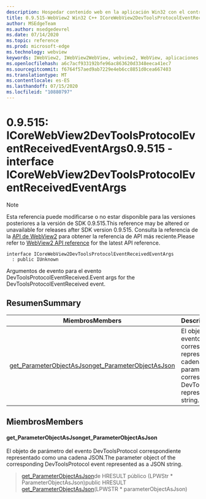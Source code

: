 ```yaml
---
description: Hospedar contenido web en la aplicación Win32 con el control Microsoft Edge WebView2
title: 0.9.515-WebView2 Win32 C++ ICoreWebView2DevToolsProtocolEventReceivedEventArgs
author: MSEdgeTeam
ms.author: msedgedevrel
ms.date: 07/14/2020
ms.topic: reference
ms.prod: microsoft-edge
ms.technology: webview
keywords: IWebView2, IWebView2WebView, webview2, WebView, aplicaciones Win32, Win32, Edge, ICoreWebView2, ICoreWebView2Controller, control de explorador, HTML Edge
ms.openlocfilehash: a6c7acf933192bfe96ac863620d3348eeca41ec7
ms.sourcegitcommit: f6764f57aed9ab7229e4eb6cc8851d0cea667403
ms.translationtype: MT
ms.contentlocale: es-ES
ms.lasthandoff: 07/15/2020
ms.locfileid: "10880797"
---
```

# <span data-ttu-id="cc37e-104">0.9.515: ICoreWebView2DevToolsProtocolEventReceivedEventArgs</span><span class="sxs-lookup"><span data-stu-id="cc37e-104">0.9.515 - interface ICoreWebView2DevToolsProtocolEventReceivedEventArgs</span></span> 

> [!NOTE]
> <span data-ttu-id="cc37e-105">Esta referencia puede modificarse o no estar disponible para las versiones posteriores a la versión de SDK 0.9.515.</span><span class="sxs-lookup"><span data-stu-id="cc37e-105">This reference may be altered or unavailable for releases after SDK version 0.9.515.</span></span> <span data-ttu-id="cc37e-106">Consulta la referencia de la [API de WebView2](../../../webview2-api-reference.md) para obtener la referencia de API más reciente.</span><span class="sxs-lookup"><span data-stu-id="cc37e-106">Please refer to [WebView2 API reference](../../../webview2-api-reference.md) for the latest API reference.</span></span>

```
interface ICoreWebView2DevToolsProtocolEventReceivedEventArgs
  : public IUnknown
```

<span data-ttu-id="cc37e-107">Argumentos de evento para el evento DevToolsProtocolEventReceived.</span><span class="sxs-lookup"><span data-stu-id="cc37e-107">Event args for the DevToolsProtocolEventReceived event.</span></span>

## <span data-ttu-id="cc37e-108">Resumen</span><span class="sxs-lookup"><span data-stu-id="cc37e-108">Summary</span></span>

 <span data-ttu-id="cc37e-109">Miembros</span><span class="sxs-lookup"><span data-stu-id="cc37e-109">Members</span></span>                        | <span data-ttu-id="cc37e-110">Descripciones</span><span class="sxs-lookup"><span data-stu-id="cc37e-110">Descriptions</span></span>
--------------------------------|---------------------------------------------
[<span data-ttu-id="cc37e-111">get_ParameterObjectAsJson</span><span class="sxs-lookup"><span data-stu-id="cc37e-111">get_ParameterObjectAsJson</span></span>](#get_parameterobjectasjson) | <span data-ttu-id="cc37e-112">El objeto de parámetro del evento DevToolsProtocol correspondiente representado como una cadena JSON.</span><span class="sxs-lookup"><span data-stu-id="cc37e-112">The parameter object of the corresponding DevToolsProtocol event represented as a JSON string.</span></span>

## <span data-ttu-id="cc37e-113">Miembros</span><span class="sxs-lookup"><span data-stu-id="cc37e-113">Members</span></span>

#### <span data-ttu-id="cc37e-114">get_ParameterObjectAsJson</span><span class="sxs-lookup"><span data-stu-id="cc37e-114">get_ParameterObjectAsJson</span></span> 

<span data-ttu-id="cc37e-115">El objeto de parámetro del evento DevToolsProtocol correspondiente representado como una cadena JSON.</span><span class="sxs-lookup"><span data-stu-id="cc37e-115">The parameter object of the corresponding DevToolsProtocol event represented as a JSON string.</span></span>

> <span data-ttu-id="cc37e-116">[get_ParameterObjectAsJson](#get_parameterobjectasjson)de HRESULT público (LPWStr \* ParameterObjectAsJson)</span><span class="sxs-lookup"><span data-stu-id="cc37e-116">public HRESULT [get_ParameterObjectAsJson](#get_parameterobjectasjson)(LPWSTR \* parameterObjectAsJson)</span></span>


